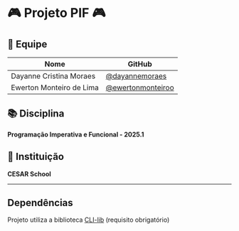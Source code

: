 # 🎮 **Projeto PIF** 🎮


## 👥 **Equipe**

| Nome                      | GitHub                                                   |
|----------------------------|----------------------------------------------------------|
| Dayanne Cristina Moraes      | [@dayannemoraes](https://github.com/dayannemoraes)                      |
| Ewerton Monteiro de Lima    | [@ewertonmonteiroo](https://github.com/ewertonmonteiroo/)                      |


## 📚 **Disciplina**
**Programação Imperativa e Funcional - 2025.1**

## 🏫 **Instituição**
**CESAR School**

---

## Dependências
Projeto utiliza a biblioteca [CLI-lib](https://github.com/tgfb/cli-lib) (requisito obrigatório)
